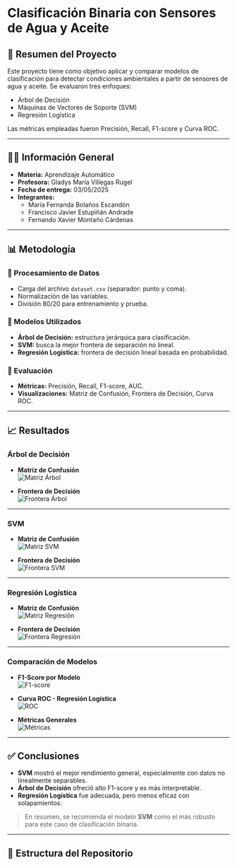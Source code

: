 
# Clasificación Binaria con Sensores de Agua y Aceite

## 📄 Resumen del Proyecto

Este proyecto tiene como objetivo aplicar y comparar modelos de clasificación para detectar condiciones ambientales a partir de sensores de agua y aceite. Se evaluaron tres enfoques:

- Árbol de Decisión
- Máquinas de Vectores de Soporte (SVM)
- Regresión Logística

Las métricas empleadas fueron Precisión, Recall, F1-score y Curva ROC.

---

## 👨‍🏫 Información General

- **Materia:** Aprendizaje Automático  
- **Profesora:** Gladys María Villegas Rugel  
- **Fecha de entrega:** 03/05/2025  
- **Integrantes:**
  - María Fernanda Bolaños Escandón
  - Francisco Javier Estupiñán Andrade
  - Fernando Xavier Montaño Cárdenas

---

## 📊 Metodología

### 🔹 Procesamiento de Datos

- Carga del archivo `dataset.csv` (separador: punto y coma).
- Normalización de las variables.
- División 80/20 para entrenamiento y prueba.

### 🔹 Modelos Utilizados

- **Árbol de Decisión:** estructura jerárquica para clasificación.
- **SVM:** busca la mejor frontera de separación no lineal.
- **Regresión Logística:** frontera de decisión lineal basada en probabilidad.

### 🔹 Evaluación

- **Métricas:** Precisión, Recall, F1-score, AUC.
- **Visualizaciones:** Matriz de Confusión, Frontera de Decisión, Curva ROC.

---

## 📈 Resultados

### Árbol de Decisión

- **Matriz de Confusión**  
  ![Matriz Árbol](proyecto_clasificacion_binaria/matriz_arbol.png)

- **Frontera de Decisión**  
  ![Frontera Árbol](proyecto_clasificacion_binaria/frontera_arbol.png)

---

### SVM

- **Matriz de Confusión**  
  ![Matriz SVM](proyecto_clasificacion_binaria/matriz_svm.png)

- **Frontera de Decisión**  
  ![Frontera SVM](proyecto_clasificacion_binaria/frontera_svm.png)

---

### Regresión Logística

- **Matriz de Confusión**  
  ![Matriz Regresión](proyecto_clasificacion_binaria/matriz_regresion.png)

- **Frontera de Decisión**  
  ![Frontera Regresión](proyecto_clasificacion_binaria/frontera_regresion.png)

---

### Comparación de Modelos

- **F1-Score por Modelo**  
  ![F1-score](proyecto_clasificacion_binaria/f1score.png)

- **Curva ROC - Regresión Logística**  
  ![ROC](proyecto_clasificacion_binaria/roc_regresion.png)

- **Métricas Generales**  
  ![Métricas](proyecto_clasificacion_binaria/metricas_modelos.png)

---

## ✅ Conclusiones

- **SVM** mostró el mejor rendimiento general, especialmente con datos no linealmente separables.
- **Árbol de Decisión** ofreció alto F1-score y es más interpretable.
- **Regresión Logística** fue adecuada, pero menos eficaz con solapamientos.

> En resumen, se recomienda el modelo **SVM** como el más robusto para este caso de clasificación binaria.

---

## 📂 Estructura del Repositorio



